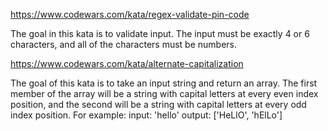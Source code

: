 https://www.codewars.com/kata/regex-validate-pin-code

The goal in this kata is to validate input. The input must be exactly 4 or 6 characters, and all of the characters must be numbers.

https://www.codewars.com/kata/alternate-capitalization

The goal of this kata is to take an input string and return an array. The first member of the array will be a string with capital letters at every even index position, and the second will be a string with capital letters at every odd index position. For example:
input: 'hello'
output: ['HeLlO', 'hElLo']
